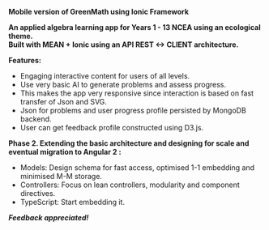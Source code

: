 **Mobile version of GreenMath using Ionic Framework**

**An applied algebra learning app for Years 1 - 13 NCEA using an ecological theme.**  
**Built with MEAN + Ionic using an API REST <-> CLIENT architecture.**

**Features:**
- Engaging interactive content for users of all levels.
- Use very basic AI to generate problems and assess progress.
- This makes the app very responsive since interaction is based on fast transfer of Json and SVG.
- Json for problems and user progress profile persisted by MongoDB backend.
- User can get feedback profile constructed using D3.js.

**Phase 2. Extending the basic architecture and designing for scale and eventual migration to Angular 2 :**  
- Models: Design schema for fast access, optimised 1-1 embedding and minimised M-M storage.  
- Controllers: Focus on lean controllers, modularity and component directives.  
- TypeScript: Start embedding it. 

_**Feedback appreciated!**_   
